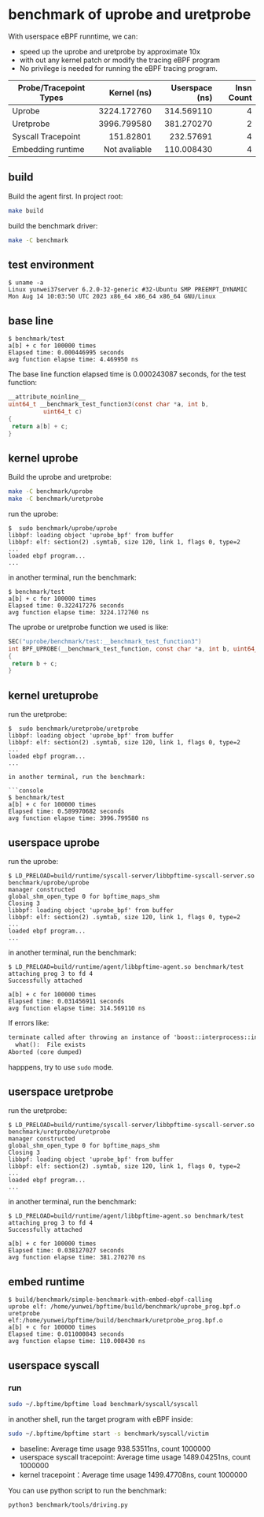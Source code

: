 # benchmark of uprobe and uretprobe

With userspace eBPF runntime, we can:

- speed up the uprobe and uretprobe by approximate 10x
- with out any kernel patch or modify the tracing eBPF program
- No privilege is needed for running the eBPF tracing program.

| Probe/Tracepoint Types | Kernel (ns)  | Userspace (ns) | Insn Count |
|------------------------|-------------:|---------------:|---------------:|
| Uprobe                 | 3224.172760  | 314.569110     | 4    |
| Uretprobe              | 3996.799580  | 381.270270     | 2    |
| Syscall Tracepoint     | 151.82801    | 232.57691      | 4    |
| Embedding runtime      | Not avaliable |  110.008430   | 4    |

## build

Build the agent first. In project root:

```sh
make build
```

build the benchmark driver:

```sh
make -C benchmark
```

## test environment

```console
$ uname -a
Linux yunwei37server 6.2.0-32-generic #32-Ubuntu SMP PREEMPT_DYNAMIC Mon Aug 14 10:03:50 UTC 2023 x86_64 x86_64 x86_64 GNU/Linux
```

## base line

```console
$ benchmark/test
a[b] + c for 100000 times
Elapsed time: 0.000446995 seconds
avg function elapse time: 4.469950 ns
```

The base line function elapsed time is 0.000243087 seconds, for the test function:

```c
__attribute_noinline__ 
uint64_t __benchmark_test_function3(const char *a, int b,
          uint64_t c)
{
 return a[b] + c;
}
```

## kernel uprobe

Build the uprobe and uretprobe:

```sh
make -C benchmark/uprobe
make -C benchmark/uretprobe
```

run the uprobe:

```console
$  sudo benchmark/uprobe/uprobe
libbpf: loading object 'uprobe_bpf' from buffer
libbpf: elf: section(2) .symtab, size 120, link 1, flags 0, type=2
...
loaded ebpf program...
...
```

in another terminal, run the benchmark:

```console
$ benchmark/test
a[b] + c for 100000 times
Elapsed time: 0.322417276 seconds
avg function elapse time: 3224.172760 ns
```

The uprobe or uretprobe function we used is like:

```c
SEC("uprobe/benchmark/test:__benchmark_test_function3")
int BPF_UPROBE(__benchmark_test_function, const char *a, int b, uint64_t c)
{
 return b + c;
}
```

## kernel uretuprobe

run the uretprobe:

```console
$  sudo benchmark/uretprobe/uretprobe
libbpf: loading object 'uprobe_bpf' from buffer
libbpf: elf: section(2) .symtab, size 120, link 1, flags 0, type=2
...
loaded ebpf program...
...

in another terminal, run the benchmark:

```console
$ benchmark/test
a[b] + c for 100000 times
Elapsed time: 0.589970682 seconds
avg function elapse time: 3996.799580 ns
```

## userspace uprobe

run the uprobe:

```console
$ LD_PRELOAD=build/runtime/syscall-server/libbpftime-syscall-server.so benchmark/uprobe/uprobe
manager constructed
global_shm_open_type 0 for bpftime_maps_shm
Closing 3
libbpf: loading object 'uprobe_bpf' from buffer
libbpf: elf: section(2) .symtab, size 120, link 1, flags 0, type=2
...
loaded ebpf program...
...
```

in another terminal, run the benchmark:

```console
$ LD_PRELOAD=build/runtime/agent/libbpftime-agent.so benchmark/test
attaching prog 3 to fd 4
Successfully attached

a[b] + c for 100000 times
Elapsed time: 0.031456911 seconds
avg function elapse time: 314.569110 ns
```

If errors like:

```txt
terminate called after throwing an instance of 'boost::interprocess::interprocess_exception'
  what():  File exists
Aborted (core dumped)
```

happpens, try to use `sudo` mode.

## userspace uretprobe

run the uretprobe:

```console
$ LD_PRELOAD=build/runtime/syscall-server/libbpftime-syscall-server.so benchmark/uretprobe/uretprobe
manager constructed
global_shm_open_type 0 for bpftime_maps_shm
Closing 3
libbpf: loading object 'uprobe_bpf' from buffer
libbpf: elf: section(2) .symtab, size 120, link 1, flags 0, type=2
...
loaded ebpf program...
...
```

in another terminal, run the benchmark:

```console
$ LD_PRELOAD=build/runtime/agent/libbpftime-agent.so benchmark/test
attaching prog 3 to fd 4
Successfully attached

a[b] + c for 100000 times
Elapsed time: 0.038127027 seconds
avg function elapse time: 381.270270 ns
```

## embed runtime

```console
$ build/benchmark/simple-benchmark-with-embed-ebpf-calling
uprobe elf: /home/yunwei/bpftime/build/benchmark/uprobe_prog.bpf.o
uretprobe elf:/home/yunwei/bpftime/build/benchmark/uretprobe_prog.bpf.o
a[b] + c for 100000 times
Elapsed time: 0.011000843 seconds
avg function elapse time: 110.008430 ns
```

## userspace syscall

### run

```sh
sudo ~/.bpftime/bpftime load benchmark/syscall/syscall
```

in another shell, run the target program with eBPF inside:

```sh
sudo ~/.bpftime/bpftime start -s benchmark/syscall/victim
```

- baseline: Average time usage 938.53511ns,  count 1000000
- userspace syscall tracepoint: Average time usage 1489.04251ns,  count 1000000
- kernel tracepoint：Average time usage 1499.47708ns,  count 1000000

You can use python script to run the benchmark:

```console
python3 benchmark/tools/driving.py
```
